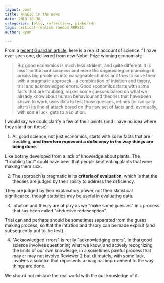 ```yaml
---
layout: post
title: RRREIC in the news
date: 2019-10-30
categories: [blog, reflections, pinboard]
tags: critical-realism random RRREIC
author: Ryan

---
```


From a [recent Guardian article](https://www.theguardian.com/commentisfree/2019/oct/30/changing-world-better-economics-honest-humane), here is a realist account of science if I have ever seen one, delivered from now Nobel Prize winning economists:

<blockquote>
But good economics is much less strident, and quite different. It is less like the hard sciences and more like engineering or plumbing: it breaks big problems into manageable chunks and tries to solve them with a pragmatic approach – a combination of intuition and theory, trial and acknowledged errors. Good economics starts with some facts that are troubling, makes some guesses based on what we already know about human behaviour and theories that have been shown to work, uses data to test those guesses, refines (or radically alters) its line of attack based on the new set of facts and, eventually, with some luck, gets to a solution.
</blockquote>

I would say we could clarify a few of their points (and I have no idea where they stand on these):
1. All good science, not just economics, starts with some facts that are troubling, **and therefore represent a deficiency in the way things are being done**.

Like botany developed from a lack of knowledge about plants. The "troubling fact" could have been that people kept eating plants that were making them sick.

2. The approach is pragmatic in its **criteria of evaluation**, which is that the theories are judged by their ability to address the deficiency.

They are judged by their explanatory power, not their statistical significance, though statistics may be useful in evaluating data.

3. Intuition and theory are at play as we "make some guesses" in a process that has been called "abductive redescription".

Trial can and perhaps should be sometimes separated from the guess making process, so that the intuition and theory can be made explicit (and subsequently put to the test).

4. "Acknowledged errors" is really "acknowledging errors", in that good science involves questioning what we know, and actively recognizing the limits of our own knowledge, in a sometimes painful process that may or may not involve Reviewer 2 but ultimately, with some luck, involves a solution that represents a marginal improvement to the way things are done.

We should not mistake the real world with the our knowledge of it.
